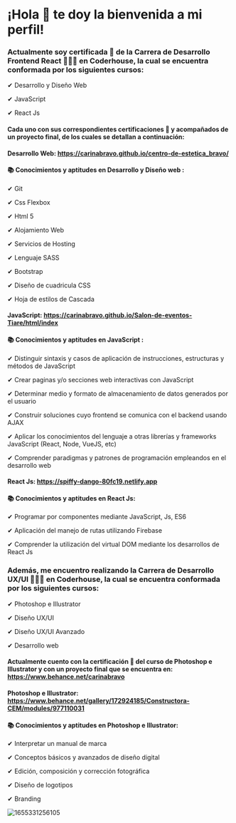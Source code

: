 # ¡Hola 👋 te doy la bienvenida a mi perfil!   

### Actualmente soy certificada 🏅 de la Carrera de Desarrollo Frontend React 👩🏻‍💻 en Coderhouse, la cual se encuentra conformada por los siguientes cursos:

✔ Desarrollo y Diseño Web

✔ JavaScript 

✔ React Js

#### Cada uno con sus correspondientes certificaciones 🏅 y acompañados de un proyecto final, de los cuales se detallan a continuación:

#### Desarrollo Web: https://carinabravo.github.io/centro-de-estetica_bravo/

#### 📚 Conocimientos y aptitudes en Desarrollo y Diseño web :

✔ Git

✔ Css Flexbox

✔ Html 5

✔ Alojamiento Web

✔ Servicios de Hosting

✔ Lenguaje SASS

✔ Bootstrap

✔ Diseño de cuadricula CSS

✔ Hoja de estilos de Cascada


#### JavaScript: https://carinabravo.github.io/Salon-de-eventos-Tiare/html/index

#### 📚 Conocimientos y aptitudes en JavaScript :

✔ Distinguir sintaxis y casos de aplicación de instrucciones, estructuras y métodos de JavaScript

✔ Crear paginas y/o secciones web interactivas con JavaScript

✔ Determinar medio y formato de almacenamiento de datos generados por el usuario

✔ Construir soluciones cuyo frontend se comunica con el backend usando AJAX

✔ Aplicar los conocimientos del lenguaje a otras librerías y frameworks JavaScript (React, Node, VueJS, etc)

✔ Comprender paradigmas y patrones de programación empleandos en el desarrollo web

 
#### React Js: https://spiffy-dango-80fc19.netlify.app

#### 📚 Conocimientos y aptitudes en React Js:

✔ Programar por componentes mediante JavaScript, Js, ES6

✔ Aplicación del manejo de rutas utilizando Firebase

✔ Comprender la utilización del virtual DOM mediante los desarrollos de React Js


### Además, me encuentro realizando la Carrera de Desarrollo UX/UI 👩🏻‍💻 en Coderhouse, la cual se encuentra conformada por los siguientes cursos:

✔ Photoshop e Illustrator

✔ Diseño UX/UI

✔ Diseño UX/UI Avanzado

✔ Desarrollo web
  
#### Actualmente cuento con la certificación 🏅 del curso de Photoshop e Illustrator y con un proyecto final que se encuentra en: https://www.behance.net/carinabravo 

#### Photoshop e Illustrator: https://www.behance.net/gallery/172924185/Constructora-CEM/modules/977110031

#### 📚 Conocimientos y aptitudes en Photoshop e Illustrator:

✔ Interpretar un manual de marca

✔ Conceptos básicos y avanzados de diseño digital

✔ Edición, composición y corrección fotográfica

✔ Diseño de logotipos

✔ Branding 





![1655331256105](https://user-images.githubusercontent.com/54654136/186049433-e75e8d57-7462-49a1-9eb6-a87ba8ba43da.jpg)








